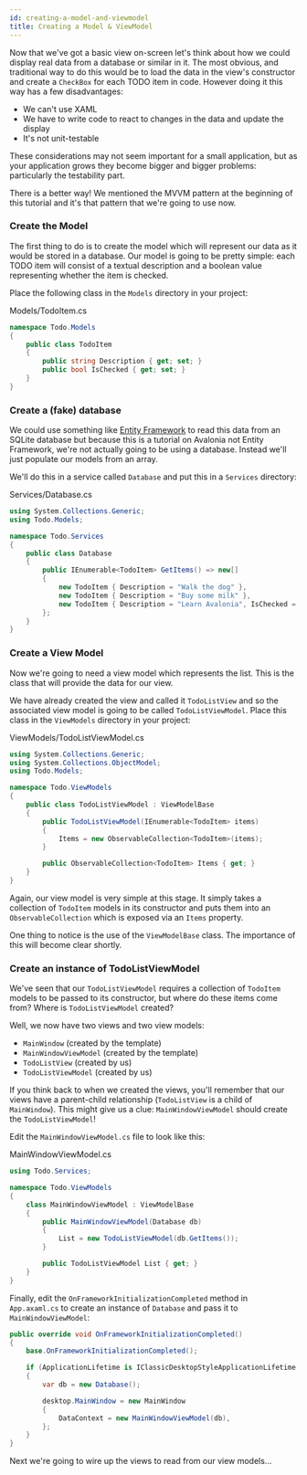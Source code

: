 ```yaml
---
id: creating-a-model-and-viewmodel
title: Creating a Model & ViewModel
---
```


Now that we've got a basic view on-screen let's think about how we could display real data from a database or similar in it. The most obvious, and traditional way to do this would be to load the data in the view's constructor and create a `CheckBox` for each TODO item in code. However doing it this way has a few disadvantages:

* We can't use XAML
* We have to write code to react to changes in the data and update the display
* It's not unit-testable

These considerations may not seem important for a small application, but as your application grows they become bigger and bigger problems: particularly the testability part.

There is a better way! We mentioned the MVVM pattern at the beginning of this tutorial and it's that pattern that we're going to use now.

### Create the Model

The first thing to do is to create the model which will represent our data as it would be stored in a database. Our model is going to be pretty simple: each TODO item will consist of a textual description and a boolean value representing whether the item is checked.

Place the following class in the `Models` directory in your project:

Models/TodoItem.cs

```csharp
namespace Todo.Models
{
    public class TodoItem
    {
        public string Description { get; set; }
        public bool IsChecked { get; set; }
    }
}
```

### Create a \(fake\) database

We could use something like [Entity Framework](https://docs.microsoft.com/en-us/ef/core/get-started/netcore/new-db-sqlite) to read this data from an SQLite database but because this is a tutorial on Avalonia not Entity Framework, we're not actually going to be using a database. Instead we'll just populate our models from an array.

We'll do this in a service called `Database` and put this in a `Services` directory:

Services/Database.cs

```csharp
using System.Collections.Generic;
using Todo.Models;

namespace Todo.Services
{
    public class Database
    {
        public IEnumerable<TodoItem> GetItems() => new[]
        {
            new TodoItem { Description = "Walk the dog" },
            new TodoItem { Description = "Buy some milk" },
            new TodoItem { Description = "Learn Avalonia", IsChecked = true },
        };
    }
}
```

### Create a View Model

Now we're going to need a view model which represents the list. This is the class that will provide the data for our view.

We have already created the view and called it `TodoListView` and so the associated view model is going to be called `TodoListViewModel`. Place this class in the `ViewModels` directory in your project:

ViewModels/TodoListViewModel.cs

```csharp
using System.Collections.Generic;
using System.Collections.ObjectModel;
using Todo.Models;

namespace Todo.ViewModels
{
    public class TodoListViewModel : ViewModelBase
    {
        public TodoListViewModel(IEnumerable<TodoItem> items)
        {
            Items = new ObservableCollection<TodoItem>(items);
        }

        public ObservableCollection<TodoItem> Items { get; }
    }
}
```

Again, our view model is very simple at this stage. It simply takes a collection of `TodoItem` models in its constructor and puts them into an `ObservableCollection` which is exposed via an `Items` property.

One thing to notice is the use of the `ViewModelBase` class. The importance of this will become clear shortly.

### Create an instance of TodoListViewModel

We've seen that our `TodoListViewModel` requires a collection of `TodoItem` models to be passed to its constructor, but where do these items come from? Where is `TodoListViewModel` created?

Well, we now have two views and two view models:

* `MainWindow` \(created by the template\)
* `MainWindowViewModel` \(created by the template\)
* `TodoListView` \(created by us\)
* `TodoListViewModel` \(created by us\)

If you think back to when we created the views, you'll remember that our views have a parent-child relationship \(`TodoListView` is a child of `MainWindow`\). This might give us a clue: `MainWindowViewModel` should create the `TodoListViewModel`!

Edit the `MainWindowViewModel.cs` file to look like this:

MainWindowViewModel.cs

```csharp
using Todo.Services;

namespace Todo.ViewModels
{
    class MainWindowViewModel : ViewModelBase
    {
        public MainWindowViewModel(Database db)
        {
            List = new TodoListViewModel(db.GetItems());
        }

        public TodoListViewModel List { get; }
    }
}
```

Finally, edit the `OnFrameworkInitializationCompleted` method in `App.axaml.cs` to create an instance of `Database` and pass it to `MainWindowViewModel`:

```csharp
public override void OnFrameworkInitializationCompleted()
{
    base.OnFrameworkInitializationCompleted();

    if (ApplicationLifetime is IClassicDesktopStyleApplicationLifetime desktop)
    {
        var db = new Database();

        desktop.MainWindow = new MainWindow
        {
            DataContext = new MainWindowViewModel(db),
        };
    }
}
```

Next we're going to wire up the views to read from our view models...
